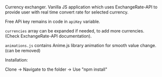 Currency exchanger.
Vanilla JS application which uses ExchangeRate-API to provide user with real time convert rate for selected currency. 

Free APi key remains in code in `apiKey` variable. 

`currencies` array can be expanded if needed, to add more currencies. (Check ExchangeRate-API documentation).

`animations.js` contains Anime.js library animation for smooth value change. (can be removed)

Installation:

Clone -> Navigate to the folder -> Use "npm install" 
